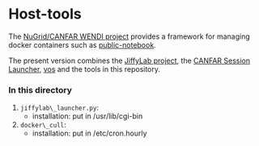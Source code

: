 # Host-tools

The [NuGrid/CANFAR WENDI project](www.nugridstars.org/projects/wendi)
provides a framework for managing docker containers such as
[public-notebook](https://github.com/swjones/nugrid-wendocker/tree/master/public-notebook).

The present version combines the [JiffyLab project](https://github.com/ptone/jiffylab),
the [CANFAR Session Launcher](https://github.com/canfar/openstack-sandbox/tree/master/src/canfarSessionLauncher),
[vos](https://pypi.python.org/pypi/vos) and the tools in this repository.

### In this directory
1. `jiffylab\_launcher.py`:
    * installation: put in /usr/lib/cgi-bin
2. `docker\_cull`:
    * installation: put in /etc/cron.hourly
